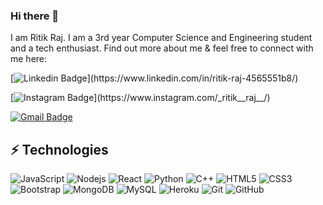 ### Hi there 👋

<!--
**ritikraj018/ritikraj018** is a ✨ _special_ ✨ repository because its `README.md` (this file) appears on your GitHub profile.

Here are some ideas to get you started:

- 🔭 I’m currently working on ...
- 🌱 I’m currently learning ...
- 👯 I’m looking to collaborate on ...
- 🤔 I’m looking for help with ...
- 💬 Ask me about ...
- 📫 How to reach me: ...
- 😄 Pronouns: ...
- ⚡ Fun fact: ...
-->


I am Ritik Raj. I am a 3rd year Computer Science and Engineering student and a tech enthusiast. Find out more about me & feel free to connect with me here:

[![Linkedin Badge](https://img.shields.io/badge/-Ritik_Raj-blue?style=flat-square&logo=Linkedin&logoColor=white&link=[https://www.linkedin.com/in/ritik-raj-4565551b8/](https://www.linkedin.com/in/ritik-raj-4565551b8/))](https://www.linkedin.com/in/ritik-raj-4565551b8/)

[![Instagram Badge](https://img.shields.io/badge/-Ritik_Raj-blue?style=flat-square&logo=Linkedin&logoColor=white&link=[https://www.instagram.com/_ritik__raj__/](https://www.instagram.com/_ritik__raj__/))](https://www.instagram.com/_ritik__raj__/)

[![Gmail Badge](https://img.shields.io/badge/-ritikrajbarh18@gmail.com-c14438?style=flat-square&logo=Gmail&logoColor=white&link=mailto:ritikrajbarh18@gmail.com)](mailto:ritikrajbarh18@gmail.com)



## ⚡ Technologies

![JavaScript](https://img.shields.io/badge/-JavaScript-black?style=flat-square&logo=javascript)
![Nodejs](https://img.shields.io/badge/-Nodejs-black?style=flat-square&logo=Node.js)
![React](https://img.shields.io/badge/-React-black?style=flat-square&logo=react)
![Python](https://img.shields.io/badge/-Python-black?style=flat-square&logo=Python)
![C++](https://img.shields.io/badge/-C++-00599C?style=flat-square&logo=c)
![HTML5](https://img.shields.io/badge/-HTML5-E34F26?style=flat-square&logo=html5&logoColor=white)
![CSS3](https://img.shields.io/badge/-CSS3-1572B6?style=flat-square&logo=css3)
![Bootstrap](https://img.shields.io/badge/-Bootstrap-563D7C?style=flat-square&logo=bootstrap)
![MongoDB](https://img.shields.io/badge/-MongoDB-black?style=flat-square&logo=mongodb)
![MySQL](https://img.shields.io/badge/-MySQL-black?style=flat-square&logo=mysql)
![Heroku](https://img.shields.io/badge/-Heroku-430098?style=flat-square&logo=heroku)
![Git](https://img.shields.io/badge/-Git-black?style=flat-square&logo=git)
![GitHub](https://img.shields.io/badge/-GitHub-181717?style=flat-square&logo=github)
